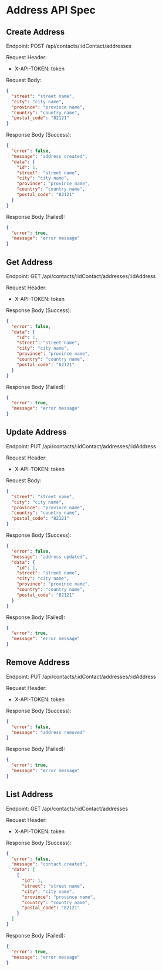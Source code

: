 # Address API Spec

## Create Address

Endpoint: POST /api/contacts/:idContact/addresses

Request Header:
- X-API-TOKEN: token

Request Body:
```json
{
  "street": "street name",
  "city": "city name",
  "province": "province name",
  "country": "country name",
  "postal_code": "82121"
}
```

Response Body (Success):
```json
{
  "error": false,
  "message": "address created",
  "data": {
    "id": 1,
    "street": "street name",
    "city": "city name",
    "province": "province name",
    "country": "country name",
    "postal_code": "82121"
  }
}
```

Response Body (Failed):

```json
{
  "error": true,
  "message": "error message" 
}
```

## Get Address

Endpoint: GET /api/contacts/:idContact/addresses/:idAddress

Request Header:
- X-API-TOKEN: token

Response Body (Success):
```json
{
  "error": false,
  "data": {
    "id": 1,
    "street": "street name",
    "city": "city name",
    "province": "province name",
    "country": "country name",
    "postal_code": "82121"
  }
}
```

Response Body (Failed):

```json
{
  "error": true,
  "message": "error message" 
}
```

## Update Address

Endpoint: PUT /api/contacts/:idContact/addresses/:idAddress

Request Header:
- X-API-TOKEN: token

Request Body:
```json
{
  "street": "street name",
  "city": "city name",
  "province": "province name",
  "country": "country name",
  "postal_code": "82121"
}
```

Response Body (Success):
```json
{
  "error": false,
  "message": "address updated",
  "data": {
    "id": 1,
    "street": "street name",
    "city": "city name",
    "province": "province name",
    "country": "country name",
    "postal_code": "82121"
  }
}
```

Response Body (Failed):

```json
{
  "error": true,
  "message": "error message" 
}
```

## Remove Address

Endpoint: PUT /api/contacts/:idContact/addresses/:idAddress

Request Header:
- X-API-TOKEN: token

Response Body (Success):
```json
{
  "error": false,
  "message": "address removed"
}
```

Response Body (Failed):

```json
{
  "error": true,
  "message": "error message" 
}
```

## List Address

Endpoint: GET /api/contacts/:idContact/addresses

Request Header:
- X-API-TOKEN: token

Response Body (Success):
```json
{
  "error": false,
  "message": "contact created",
  "data": [
    {
      "id": 1,
      "street": "street name",
      "city": "city name",
      "province": "province name",
      "country": "country name",
      "postal_code": "82121"
    }
  ]
}
```

Response Body (Failed):

```json
{
  "error": true,
  "message": "error message" 
}
```